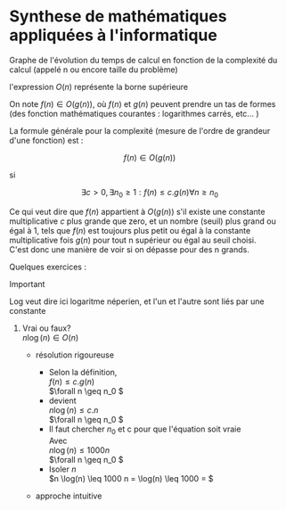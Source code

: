 # Synthese de mathématiques appliquées à l'informatique

Graphe de l'évolution du temps de calcul en fonction de la complexité du calcul (appelé n ou encore taille du problème)

l'expression $O(n)$ représente la borne supérieure

On note $f(n)\in O(g(n))$, où $f(n)$ et $g(n)$ peuvent prendre un tas de formes (des fonction mathématiques courantes : logarithmes carrés, etc... )

La formule générale pour la complexité (mesure de l'ordre de grandeur d'une fonction) est :

$$f(n) \in O(g(n))$$

si

$$\exists c > 0, \exists n_0 \geq 1 : f(n) \leq c . g(n) \forall n \geq n_0 $$

Ce qui veut dire que $f(n)$ appartient à $O(g(n))$ s'il existe une constante multiplicative $c$ plus grande que zero, et un nombre (seuil) plus grand ou égal à 1, tels que $f(n)$ est toujours plus petit ou égal à la constante multiplicative fois $g(n)$ pour tout n supérieur ou égal au seuil choisi.     
C'est donc une manière de voir si on dépasse pour des n grands.

Quelques exercices :

> [!IMPORTANT]  
> Log veut dire ici logaritme néperien, et l'un et l'autre sont liés par une constante

1) Vrai ou faux?    
$n \log(n) \in O(n)$     

    * résolution rigoureuse     
        * Selon la définition,    
    $f(n) \leq c . g(n)$    
    $\forall n \geq n_0 $       
        * devient     
    $n \log(n) \leq c . n$  
    $\forall n \geq n_0 $  
        * Il faut chercher $n_0$ et c pour que l'équation soit vraie  
    Avec    
    $n \log(n) \leq 1000 n$  
    $\forall n \geq n_0 $   
        * Isoler $n$  
    $n \log(n) \leq 1000 n = \log(n) \leq 1000 = $   


    * approche intuitive        

